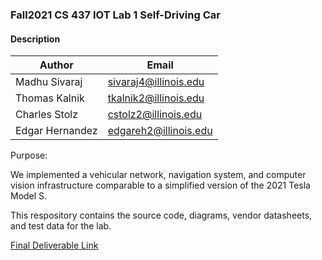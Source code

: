 ### Fall2021 CS 437 IOT Lab 1 Self-Driving Car

#### Description

| Author           | Email                   |
|------------------|-------------------------|
| Madhu Sivaraj    | sivaraj4@illinois.edu   |
| Thomas Kalnik    | tkalnik2@illinois.edu   |
| Charles Stolz    | cstolz2@illinois.edu    |
| Edgar Hernandez  | edgareh2@illinois.edu   |

Purpose:

We implemented a vehicular network, navigation system, and computer vision infrastructure comparable to a simplified version of the 2021 Tesla Model S. 

This respository contains the source code, diagrams, vendor datasheets, and test data for the lab. 


[Final Deliverable Link](https://TBD)
